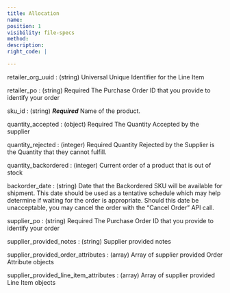 ```yaml
---
title: Allocation
name:
position: 1
visibility: file-specs
method:
description:
right_code: |

---
```


retailer_org_uuid
: (string) Universal Unique Identifier for the Line Item

retailer_po
: (string) Required The Purchase Order ID that you provide to identify your order

sku_id
: (string) ***Required*** Name of the product.

quantity_accepted
: (object) Required The Quantity Accepted by the supplier

quantity_rejected
: (integer) Required Quantity Rejected by the Supplier is the Quantity that they cannot fulfill.

quantity_backordered
: (integer) Current order of a product that is out of stock

backorder_date
: (string) Date that the Backordered SKU will be available for shipment. This date should be used as a tentative schedule which may help determine if waiting for the order is appropriate. Should this date be unacceptable, you may cancel the order with the “Cancel Order” API call.

supplier_po
: (string) Required The Purchase Order ID that you provide to identify your order

supplier_provided_notes
: (string) Supplier provided notes

supplier_provided_order_attributes
: (array) Array of supplier provided Order Attribute objects

supplier_provided_line_item_attributes
: (array) Array of supplier provided Line Item objects
